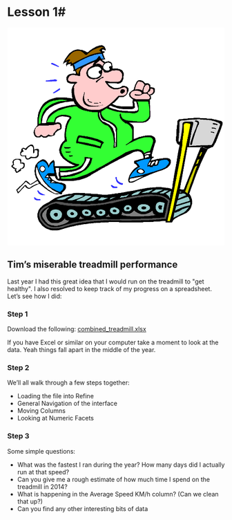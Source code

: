 
# Lesson 1#

![01](01.gif)

## Tim&rsquo;s miserable treadmill performance ##

Last year I had this great idea that I would run on the treadmill to "get healthy". I also resolved to keep track of my progress on a spreadsheet.  Let&rsquo;s see how I did:

### Step 1 ###

Download the following:
[combined_treadmill.xlsx](combined_treadmill.xlsx)

If you have Excel or similar on your computer take a moment to look at the data. Yeah things fall apart in the middle of the year.

### Step 2 ###

We&rsquo;ll all walk through a few steps together:

  - Loading the file into Refine
  - General Navigation of the interface
  - Moving Columns
  - Looking at Numeric Facets


### Step 3 ###

Some simple questions:


  - What was the fastest I ran during the year?  How many days did I actually run at that speed?
  - Can you give me a rough estimate of how much time I spend on the treadmill in 2014?
  - What is happening in the Average Speed KM/h column? (Can we clean that up?)
  - Can you find any other interesting bits of data
